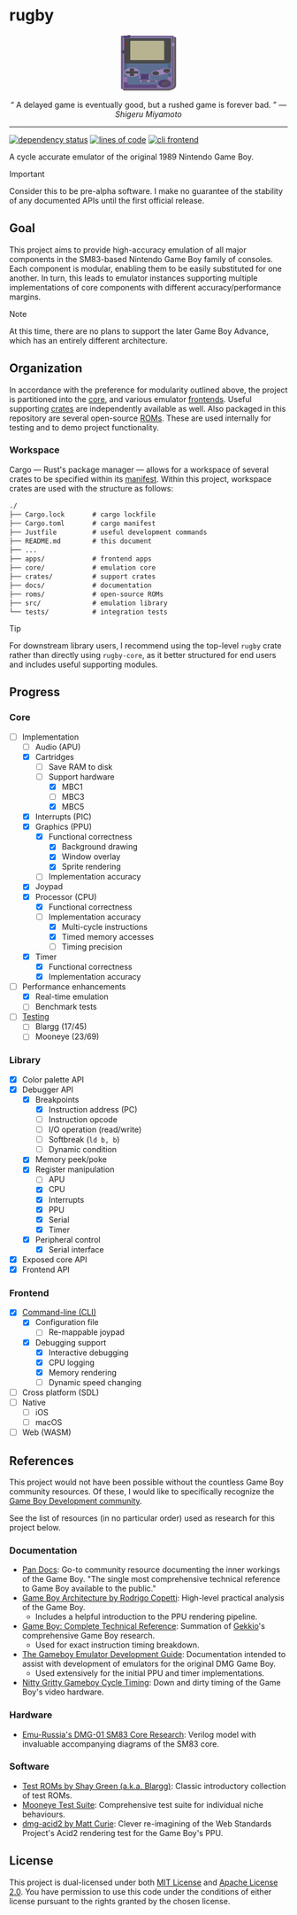 # rugby

<p align="center">
  <img width="100" height="100" src="./docs/assets/img/gameboy.svg"/>
</p>

<p align="center">
  <q>
    A delayed game is eventually good, but a rushed game is forever bad.
  </q>
  &mdash;
  <i>
    Shigeru Miyamoto
  </i>
</p>

---

[![dependency status][deps.badge]][deps.hyper]
[![lines of code][loc.badge]](/)
[![cli frontend][cli.badge]](./apps/cli)

A cycle accurate emulator of the original 1989 Nintendo Game Boy.

> [!IMPORTANT]
>
> Consider this to be pre-alpha software. I make no guarantee of the stability
> of any documented APIs until the first official release.

## Goal

This project aims to provide high-accuracy emulation of all major components in
the SM83-based Nintendo Game Boy family of consoles. Each component is modular,
enabling them to be easily substituted for one another. In turn, this leads to
emulator instances supporting multiple implementations of core components with
different accuracy/performance margins.

> [!NOTE]
>
> At this time, there are no plans to support the later Game Boy Advance, which
> has an entirely different architecture.

## Organization

In accordance with the preference for modularity outlined above, the project is
partitioned into the [core](./core), and various emulator [frontends](./apps).
Useful supporting [crates](./crates) are independently available as well. Also
packaged in this repository are several open-source [ROMs](./roms). These are
used internally for testing and to demo project functionality.

### Workspace

Cargo — Rust's package manager — allows for a workspace of several crates to be
specified within its [manifest](./Cargo.toml). Within this project, workspace
crates are used with the structure as follows:

```
./
├── Cargo.lock       # cargo lockfile
├── Cargo.toml       # cargo manifest
├── Justfile         # useful development commands
├── README.md        # this document
├── ...
├── apps/            # frontend apps
├── core/            # emulation core
├── crates/          # support crates
├── docs/            # documentation
├── roms/            # open-source ROMs
├── src/             # emulation library
└── tests/           # integration tests
```

> [!TIP]
>
> For downstream library users, I recommend using the top-level `rugby` crate
> rather than directly using `rugby-core`, as it better structured for end
> users and includes useful supporting modules.

## Progress

### Core

- [ ] Implementation
  - [ ] Audio (APU)
  - [x] Cartridges
    - [ ] Save RAM to disk
    - [ ] Support hardware
      - [x] MBC1
      - [ ] MBC3
      - [x] MBC5
  - [x] Interrupts (PIC)
  - [x] Graphics (PPU)
    - [x] Functional correctness
      - [x] Background drawing
      - [x] Window overlay
      - [x] Sprite rendering
    - [ ] Implementation accuracy
  - [x] Joypad
  - [x] Processor (CPU)
    - [x] Functional correctness
    - [ ] Implementation accuracy
      - [x] Multi-cycle instructions
      - [x] Timed memory accesses
      - [ ] Timing precision
  - [x] Timer
    - [x] Functional correctness
    - [x] Implementation accuracy
- [ ] Performance enhancements
  - [x] Real-time emulation
  - [ ] Benchmark tests
- [ ] [Testing](./docs/TESTING.md)
  - [ ] Blargg (17/45)
  - [ ] Mooneye (23/69)

### Library

- [x] Color palette API
- [x] Debugger API
  - [x] Breakpoints
    - [x] Instruction address (PC)
    - [ ] Instruction opcode
    - [ ] I/O operation (read/write)
    - [ ] Softbreak (`ld b, b`)
    - [ ] Dynamic condition
  - [x] Memory peek/poke
  - [x] Register manipulation
    - [ ] APU
    - [x] CPU
    - [x] Interrupts
    - [x] PPU
    - [x] Serial
    - [x] Timer
  - [x] Peripheral control
    - [x] Serial interface
- [x] Exposed core API
- [x] Frontend API

### Frontend

- [x] [Command-line (CLI)](./apps/cli)
  - [x] Configuration file
    - [ ] Re-mappable joypad
  - [x] Debugging support
    - [x] Interactive debugging
    - [x] CPU logging
    - [x] Memory rendering
    - [ ] Dynamic speed changing
- [ ] Cross platform (SDL)
- [ ] Native
  - [ ] iOS
  - [ ] macOS
- [ ] Web (WASM)

## References

This project would not have been possible without the countless Game Boy
community resources. Of these, I would like to specifically recognize the [Game
Boy Development community][gbdev].

See the list of resources (in no particular order) used as research for this
project below.

### Documentation

- [Pan Docs][pandocs]: Go-to community resource documenting the inner workings
  of the Game Boy. "The single most comprehensive technical reference to Game
  Boy available to the public."
- [Game Boy Architecture by Rodrigo Copetti][gbarch]: High-level practical
  analysis of the Game Boy.
  - Includes a helpful introduction to the PPU rendering pipeline.
- [Game Boy: Complete Technical Reference][gbctr]: Summation of [Gekkio]'s
  comprehensive Game Boy research.
  - Used for exact instruction timing breakdown.
- [The Gameboy Emulator Development Guide][gbedg]: Documentation intended to
  assist with development of emulators for the original DMG Game Boy.
  - Used extensively for the initial PPU and timer implementations.
- [Nitty Gritty Gameboy Cycle Timing][nitty]: Down and dirty timing of the Game
  Boy's video hardware.

### Hardware

- [Emu-Russia's DMG-01 SM83 Core Research][dmgcpu]: Verilog model with
  invaluable accompanying diagrams of the SM83 core.

### Software

- [Test ROMs by Shay Green (a.k.a. Blargg)][blargg]: Classic introductory
  collection of test ROMs.
- [Mooneye Test Suite][mooneye]: Comprehensive test suite for individual niche
  behaviours.
- [dmg-acid2 by Matt Curie][dmg-acid2]: Clever re-imagining of the Web Standards
  Project's Acid2 rendering test for the Game Boy's PPU.

## License

This project is dual-licensed under both [MIT License](./LICENSE-MIT) and
[Apache License 2.0](./LICENSE-APACHE). You have permission to use this code
under the conditions of either license pursuant to the rights granted by the
chosen license.

<!--
  Reference-style links
-->

<!-- Badges -->
[cli.badge]:  https://img.shields.io/badge/frontend-cli-blue
[deps.badge]: https://deps.rs/repo/github/kaplanz/rugby/status.svg
[deps.hyper]: https://deps.rs/repo/github/kaplanz/rugby
[loc.badge]:  https://tokei.rs/b1/github/kaplanz/rugby?style=flat

<!-- References -->
[blargg]:    https://github.com/retrio/gb-test-roms
[dmg-acid2]: https://github.com/mattcurrie/dmg-acid2
[dmgcpu]:    https://github.com/emu-russia/dmgcpu
[gbarch]:    https://www.copetti.org/writings/consoles/game-boy
[gbctr]:     https://gekkio.fi/files/gb-docs/gbctr.pdf
[gbdev]:     https://gbdev.io
[gbedg]:     https://hacktix.github.io/GBEDG/
[gekkio]:    https://gekkio.fi
[mooneye]:   https://github.com/Gekkio/mooneye-test-suite
[nitty]:     http://blog.kevtris.org/blogfiles/Nitty%20Gritty%20Gameboy%20VRAM%20Timing.txt
[pandocs]:   https://gbdev.io/pandocs/
